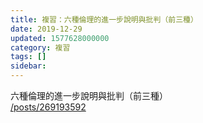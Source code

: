 ```yaml
---
title: 複習：六種倫理的進一步說明與批判（前三種）
date: 2019-12-29
updated: 1577628000000
category: 複習
tags: []
sidebar: 
---
```


<p>六種倫理的進一步說明與批判（前三種）<br/>
<a href="/posts/269193592" target="_blank">/posts/269193592</a></p>
<p> </p>
